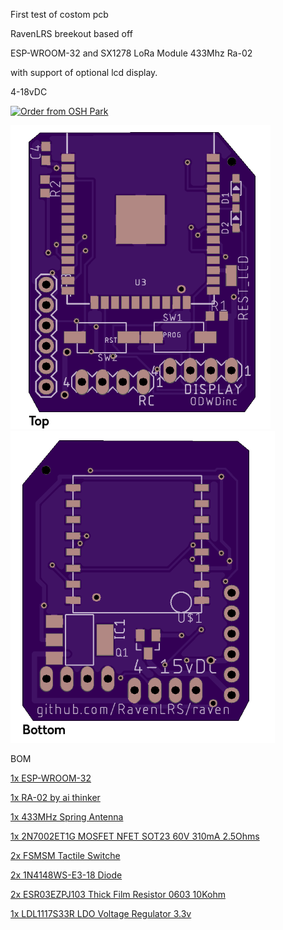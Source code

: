 First test of costom pcb

RavenLRS breekout based off

ESP-WROOM-32 and SX1278 LoRa Module 433Mhz Ra-02

with support of optional lcd display.

4-18vDC

<a href="https://oshpark.com/shared_projects/5eDYOf5y"><img src="https://oshpark.com/assets/badge-5b7ec47045b78aef6eb9d83b3bac6b1920de805e9a0c227658eac6e19a045b9c.png" alt="Order from OSH Park"></img></a>

<img src="https://github.com/odwdinc/raven/blob/master/docs/pcb/RavenLRS/Top.PNG">

<img src="https://github.com/odwdinc/raven/blob/master/docs/pcb/RavenLRS/Bottom.PNG">


BOM

<a href="https://www.tindie.com/products/ddebeer/esp-wroom-32/">1x ESP-WROOM-32</a>

<a href="https://www.makerfabs.com/index.php?route=product/product&product_id=409">1x RA-02 by ai thinker</a>

<a href="https://www.makerfabs.com/index.php?route=product/product&product_id=437">1x 433MHz Spring Antenna</a>

<a href="https://www.mouser.com/ProductDetail/863-2N7002ET1G">1x 2N7002ET1G MOSFET NFET SOT23 60V 310mA 2.5Ohms</a>

<a href="https://www.mouser.com/ProductDetail/506-FSMSM">2x FSMSM Tactile Switche</a>

<a href="https://www.mouser.com/ProductDetail/78-1N4148WS-E3-18">2x 1N4148WS-E3-18	Diode</a>

<a href="https://www.mouser.com/ProductDetail/755-ESR03EZPJ103">2x 	ESR03EZPJ103 Thick Film Resistor 0603 10Kohm</a>

<a href="https://www.mouser.com/ProductDetail/511-LDL1117S33R">1x 	LDL1117S33R LDO Voltage Regulator 3.3v</a>
